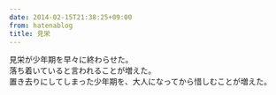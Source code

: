 ```yaml
---
date: 2014-02-15T21:38:25+09:00
from: hatenablog
title: 見栄
---
```


<p>見栄が少年期を早々に終わらせた。<br>
落ち着いていると言われることが増えた。<br>
置き去りにしてしまった少年期を、大人になってから惜しむことが増えた。</p>

